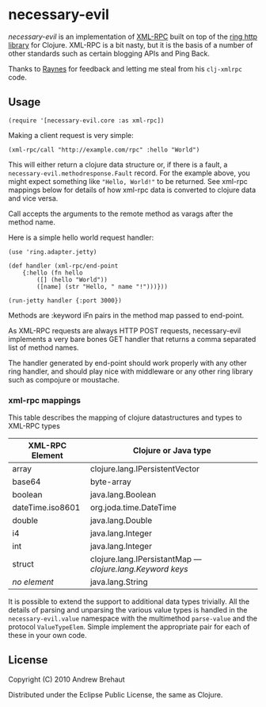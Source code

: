 
# necessary-evil

*necessary-evil* is an implementation of [XML-RPC](http://xml-rpc.com/)
built on top of the [ring http
library](https://github.com/mmcgrana/ring) for Clojure. XML-RPC is a
bit nasty, but it is the basis of a number of other standards such as
certain blogging APIs and Ping Back.

Thanks to [Raynes](https://github.com/Raynes/) for feedback and letting me steal from his `clj-xmlrpc` code.

## Usage

    (require '[necessary-evil.core :as xml-rpc])

Making a client request is very simple:

    (xml-rpc/call "http://example.com/rpc" :hello "World") 

This will either return a clojure data structure or, if there is a fault, a `necessary-evil.methodresponse.Fault` record. For the example above, you might expect something like `"Hello, World!"` to be returned. See xml-rpc mappings below for details of how xml-rpc data is converted to clojure data and vice versa.

Call accepts the arguments to the remote method as varags after the method name.

Here is a simple hello world request handler:

    (use 'ring.adapter.jetty)
    
    (def handler (xml-rpc/end-point 
        {:hello (fn hello 
            ([] (hello "World"))
            ([name] (str "Hello, " name "!")))}))
    
    (run-jetty handler {:port 3000})

Methods are :keyword iFn pairs in the method map passed to end-point. 

As XML-RPC requests are always HTTP POST requests, necessary-evil implements a very bare bones GET handler that returns a comma separated list of method names. 

The handler generated by end-point should work properly with any other ring handler, and should play nice with middleware or any other ring library such as compojure or moustache.

### xml-rpc mappings

This table describes the mapping of clojure datastructures and types
to XML-RPC types

<table style="width: 100%">
    <thead>
    <tr><th>XML-RPC Element</th><th>Clojure or Java type</th></tr>
    </thead>
    <tbody>
        <tr><td>array</td><td>clojure.lang.IPersistentVector</td></tr>
        <tr><td>base64</td><td>byte-array</td></tr>
        <tr><td>boolean</td><td>java.lang.Boolean</td></tr>
        <tr><td>dateTime.iso8601</td><td>org.joda.time.DateTime</td></tr>
        <tr><td>double</td><td>java.lang.Double</td></tr>
        <tr><td>i4</td><td>java.lang.Integer</td></tr>
        <tr><td>int</td><td>java.lang.Integer</td></tr>
        <tr><td>struct</td><td>clojure.lang.IPersistantMap — <em>clojure.lang.Keyword keys</em></td></tr>
        <tr><td><em>no element</em></td><td>java.lang.String</td></tr>
    </tbody>
</table>

It is possible to extend the support to additional data types trivially. All the details of parsing and unparsing the various value types is handled in the `necessary-evil.value` namespace with the multimethod `parse-value` and the protocol `ValueTypeElem`. Simple implement the appropriate pair for each of these in your own code.

## License

Copyright (C) 2010 Andrew Brehaut

Distributed under the Eclipse Public License, the same as Clojure.
